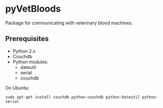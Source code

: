 pyVetBloods
===========

Package for communicating with veterinary blood machines.


Prerequisites
-------------

- Python 2.x
- Couchdb
- Python modules:
  - dateutil
  - serial
  - couchdb

On Ubuntu:

```
sudo apt-get install couchdb python-couchdb python-dateutil python-serial
```
